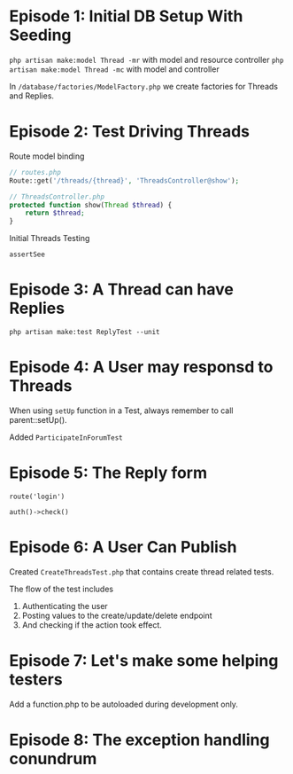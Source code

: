 # Episode 1: Initial DB Setup With Seeding

`php artisan make:model Thread -mr` with model and resource controller
`php artisan make:model Thread -mc` with model and controller

In `/database/factories/ModelFactory.php` we create factories for Threads and Replies.

# Episode 2: Test Driving Threads

Route model binding

```php
// routes.php
Route::get('/threads/{thread}', 'ThreadsController@show');

// ThreadsController.php
protected function show(Thread $thread) {
	return $thread;	
}
```

Initial Threads Testing

`assertSee`

# Episode 3: A Thread can have Replies

`php artisan make:test ReplyTest --unit`


# Episode 4: A User may responsd to Threads

When using `setUp` function in a Test, always remember to call parent::setUp().

Added `ParticipateInForumTest` 

# Episode 5: The Reply form

`route('login')`

`auth()->check()`

# Episode 6: A User Can Publish

Created `CreateThreadsTest.php` that contains create thread related tests.

The flow of the test includes 

1. Authenticating the user
2. Posting values to the create/update/delete endpoint
3. And checking if the action took effect.

# Episode 7: Let's make some helping testers

Add a function.php to be autoloaded during development only.

# Episode 8: The exception handling conundrum





